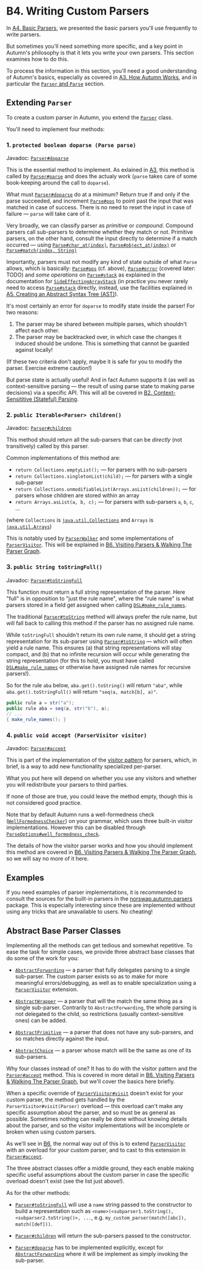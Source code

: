 # B4. Writing Custom Parsers

In [A4. Basic Parsers], we presented the basic parsers you'll use frequently to write parsers.

But sometimes you'll need something more specific, and a key point in Autumn's philosophy is that
it lets you write your own parsers. This section examines how to do this.

[A4. Basic Parsers]: A4-basic-parsers.md

To process the information in this section, you'll need a good understanding of Autumn's basics,
especially as covered in [A3. How Autumn Works][A3], and in particular the [`Parser` and `Parse`]
section.

[A3]: A3-how-autumn-works.md
[`Parser` and `Parse`]: A3-how-autumn-works.md#parser-and-parse

## Extending `Parser`

To create a custom parser in Autumn, you extend the [`Parser`] class.

You'll need to implement four methods:

### 1. `protected boolean doparse (Parse parse)`

Javadoc: [`Parser#doparse`]

This is the essential method to implement. As exlained in [A3], this method is called by
[`Parser#parse`] and does the actualy work (`parse` takes care of some book-keeping around the call
to `doparse`).

What must [`Parser#doparse`] do at a minimum? Return true if and only if the parse succeeded, and
increment [`Parse#pos`] to point past the input that was matched in case of success. There is no
need to reset the input in case of failure — `parse` will take care of it.

Very broadly, we can classify parser as *primitive* or *compound*. Compound parsers call sub-parsers
to determine whether they match or not. Primitive parsers, on the other hand, consult the
input directly to determine if a match occurred — using [`Parse#char_at(index)`],
[`Parse#object_at(index)`] or [`Parse#match(index, String)`]

Importantly, parsers must not modify any kind of state outside of what  `Parse` allows, which is
basically: [`Parse#pos`] (cf. above), [`Parse#error`] (covered later: TODO) and *some
operations* on [`Parse#stack`] as explained in the documentation for [`SideEffectingArrayStack`] (in
practice you never rarely need to access [`Parse#stack`] directly, instead, use the facilities
explained in [A5. Creating an Abstract Syntax Tree (AST)]).

It's most certainly an error for `doparse` to modify state inside the parser! For two reasons:

1. The parser may be shared between multiple parses, which shouldn't affect each other.
2. The parser may be backtracked over, in which case the changes it induced should be undone. This
   is something that cannot be guarded against locally!
   
(If these two criteria don't apply, maybe it is safe for you to modify the parser. Exercise extreme
caution!)
   
But parse state is actually useful! And in fact Autumn supports it (as well as context-sensitive
parsing — the result of using parse state to making parse decisions) via a specific API. This will
all be covered in [B2. Context-Sensititive (Stateful) Parsing][B2].

<!-- TODO reorder sections -->

### 2. `public Iterable<Parser> children()`

Javadoc: [`Parser#children`]

This method should return all the sub-parsers that can be *directly* (not transitively) called by
this parser.

Common implementations of this method are:

- `return Collections.emptyList();` — for parsers with no sub-parsers
- `return Collections.singletonList(child);` — for parsers with a single sub-parser
- `return Collections.unmodifiableList(Arrays.asList(children));` — for parsers whose children are stored within an array
- `return Arrays.asList(a, b, c);` — for parsers with sub-parsers `a`, `b`, `c`, ...

(where `Collections` is [`java.util.Collections`] and `Arrays` is [`java.util.Arrays`])

This is notably used by [`ParserWalker`] and some implementations of [`ParserVisitor`]. This
will be explained in [B6. Visiting Parsers & Walking The Parser Graph][B6].

### 3. `public String toStringFull()`

Javadoc: [`Parser#toStringFull`]

This function must return a full string representation of the parser. Here "full" is in opposition
to "just the rule name", where the "rule name" is what parsers stored in a field get assigned when
calling [`DSL#make_rule_names`].

The traditional [`Parser#toString`] method will always prefer the rule name, but will fall back to
calling this method if the parser has no assigned rule name.

While `toStringFull` shouldn't return its own rule name, it should get a string representation for
its sub-parser using [`Parser#toString`] — which will often yield a rule name. This ensures (a) that
string representations will stay compact, and (b) that no infinite recursion will occur while
generating the string representation (for this to hold, you must have called [`DSL#make_rule_names`]
or otherwise have assigned rule names for recursive parsers!).

So for the rule `aba` below, `aba.get().toString()` will return `"aba"`, while
`aba.get().toStringFull()` will return `"seq(a, match[b], a)"`.

```java
public rule a = str("a");
public rule aba = seq(a, str("b"), a);
// ...
{ make_rule_names(); }
```

### 4. `public void accept (ParserVisitor visitor)`

Javadoc: [`Parser#accept`]

This is part of the implementation of the [visitor pattern] for parsers, which, in brief, is a way
to add new functionality specialized per-parser.

What you put here will depend on whether you use any visitors and whether you will redistribute
your parsers to third parties.

If none of those are true, you could leave the method empty, though this is not considered good
practice.

Note that by default Autumn runs a well-formedness check ([`WellFormednessChecker`]) on your
grammar, which uses three built-in visitor implementations. However this can be disabled through
[`ParseOptions#well_formedness_check`].

The details of how the visitor parser works and how you should implement this method are covered in
[B6. Visiting Parsers & Walking The Parser Graph][B6], so we will say no more of it here.

[`Parser`]: https://javadoc.jitpack.io/com/github/norswap/autumn4/-SNAPSHOT/javadoc/norswap/autumn/Parser.html 
[`Parse`]: https://javadoc.jitpack.io/com/github/norswap/autumn4/-SNAPSHOT/javadoc/norswap/autumn/Parse.html
[`Parse#char_at(index)`]: https://javadoc.jitpack.io/com/github/norswap/autumn4/-SNAPSHOT/javadoc/norswap/autumn/Parse.html#char_at-int-
[`Parse#object_at(index)`]: https://javadoc.jitpack.io/com/github/norswap/autumn4/-SNAPSHOT/javadoc/norswap/autumn/Parse.html#object_at-int-
[`Parser#doparse`]: https://javadoc.jitpack.io/com/github/norswap/autumn4/-SNAPSHOT/javadoc/norswap/autumn/Parser.html#parse-norswap.autumn.Parse- 
[`Parser#parse`]: https://javadoc.jitpack.io/com/github/norswap/autumn4/-SNAPSHOT/javadoc/norswap/autumn/Parser.html#doparse-norswap.autumn.Parse-
[`Parse#match(index, String)`]: https://javadoc.jitpack.io/com/github/norswap/autumn4/-SNAPSHOT/javadoc/norswap/autumn/Parse.html#match-int-java.lang.String-
[`Parse#pos`]: https://javadoc.jitpack.io/com/github/norswap/autumn4/-SNAPSHOT/javadoc/norswap/autumn/Parse.html#pos
[`Parse#error`]: https://javadoc.jitpack.io/com/github/norswap/autumn4/-SNAPSHOT/javadoc/norswap/autumn/Parse.html#error
[`SideEffectingArrayStack`]: https://javadoc.jitpack.io/com/github/norswap/autumn4/-SNAPSHOT/javadoc/norswap/autumn/SideEffectingArrayStack.html
[A5. Creating an Abstract Syntax Tree (AST)]: A5-creating-an-ast.md
[B2]: B2-context-sensitive-parsing.md
[B6]: B6-parser-visitors-walkers.md
[`java.util.Collections`]: https://docs.oracle.com/javase/8/docs/api/java/util/Collections.html
[`java.util.Arrays`]: https://docs.oracle.com/javase/8/docs/api/java/util/Arrays.html
[`ParserWalker`]: https://javadoc.jitpack.io/com/github/norswap/autumn4/-SNAPSHOT/javadoc/norswap/autumn/ParserWalker.html
[`ParserVisitor`]: https://javadoc.jitpack.io/com/github/norswap/autumn4/-SNAPSHOT/javadoc/norswap/autumn/ParserVisitor.html
[`Parser#toStringFull`]: https://javadoc.jitpack.io/com/github/norswap/autumn4/-SNAPSHOT/javadoc/norswap/autumn/Parser.html#toStringFull--
[`DSL#make_rule_names`]: https://javadoc.jitpack.io/com/github/norswap/autumn4/-SNAPSHOT/javadoc/norswap/autumn/DSL.html#make_rule_names--
[`Parser#toString`]: https://javadoc.jitpack.io/com/github/norswap/autumn4/-SNAPSHOT/javadoc/norswap/autumn/Parser.html#toString--
[visitor pattern]: https://dzone.com/articles/design-patterns-visitor
[`WellFormednessChecker`]: https://javadoc.jitpack.io/com/github/norswap/autumn4/-SNAPSHOT/javadoc/norswap/autumn/visitors/WellFormednessChecker.html
[`ParseOptions#well_formedness_check`]: https://javadoc.jitpack.io/com/github/norswap/autumn4/-SNAPSHOT/javadoc/norswap/autumn/ParseOptions.html#well_formedness_check
[`Parser#accept`]: https://javadoc.jitpack.io/com/github/norswap/autumn4/-SNAPSHOT/javadoc/norswap/autumn/Parser.html#accept-norswap.autumn.ParserVisitor-
[`Parser#children`]: https://javadoc.jitpack.io/com/github/norswap/autumn4/-SNAPSHOT/javadoc/norswap/autumn/Parser.html#children--
[`Parse#stack`]: https://javadoc.jitpack.io/com/github/norswap/autumn4/-ee777e867f-1/javadoc/norswap/autumn/Parse.html#stack

## Examples

If you need examples of parser implementations, it is recommended to consult the sources for the
built-in parsers in the [norswap.autumn.parsers] package. This is especially interesting since these
are implemented without using any tricks that are unavailable to users. No cheating!

[norswap.autumn.parsers]: https://github.com/norswap/autumn4/tree/master/src/norswap/autumn/parsers

## Abstract Base Parser Classes

Implementing all the methods can get tedious and somewhat repetitive. To ease the task for simple
cases, we provide three abstract base classes that do some of the work for you:

- [`AbstractForwarding`] — a parser that fully delegates parsing to a single sub-parser. The
custom parser exists so as to make for more meaningful errors/debugging, as well as to enable
specialization using a [`ParserVisitor`] extension.

- [`AbstractWrapper`] — a parser that will the match the same thing as a single sub-parser.
Contrarily to `AbstractForwarding`, the whole parsing is not delegated to the child, so restrictions
(usually context-sensitive ones) can be added.

- [`AbstractPrimitive`] — a parser that does not have any sub-parsers, and so matches directly
  against the input.
 
- [`AbstractChoice`] — a parser whose match will be the same as one of its sub-parsers.

Why four classes instead of one? It has to do with the visitor pattern and the [`Parser#accept`]
method. This is covered in more detail in [B6. Visiting Parsers & Walking The Parser Graph][B6],
but we'll cover the basics here briefly.

When a specific override of [`ParserVisitor#visit`][visit] doesn't exist for your custom parser, the
method gets handled by the `ParserVisitor#visit(Parser)` overload — this overload can't make any
specific assumption about the parser, and so must be as general as possible. Sometimes nothing can
really be done without knowing details about the parser, and so the visitor implementations will be
incomplete or broken when using custom parsers.

As we'll see in [B6], the normal way out of this is to extend [`ParserVisitor`] with an overload
for your custom parser, and to cast to this extension in [`Parser#accept`].

The three abstract classes offer a middle ground, they each enable making specific useful
assumptions about the custom parser in case the specific overload doesn't exist (see the list just
above!).

As for the other methods:

- [`Parser#toStringFull`] will use a `name` string passed to the constructor
  to build a representation such as `<name>(<subparser1.toString(), <subparser2.toString()>, ...`,
  e.g. `my_custom_parser(match([abc]), match([def]))`.
  
- [`Parser#children`] will return the sub-parsers passed to the constructor.

- [`Parser#doparse`] has to be implemented explicitly, except for [`AbstractForwarding`] where it
  will be implement as simply invoking the sub-parser.  

[`AbstractForwarding`]: https://javadoc.jitpack.io/com/github/norswap/autumn4/-SNAPSHOT/javadoc/norswap/autumn/parsers/AbstractForwarding.htmln
[`AbstractWrapper`]: https://javadoc.jitpack.io/com/github/norswap/autumn4/-SNAPSHOT/javadoc/norswap/autumn/parsers/AbstractWrapper.html
[`AbstractPrimitive`]: https://javadoc.jitpack.io/com/github/norswap/autumn4/-SNAPSHOT/javadoc/norswap/autumn/parsers/AbstractPrimitive.html
[`AbstractChoice`]: https://javadoc.jitpack.io/com/github/norswap/autumn4/-SNAPSHOT/javadoc/norswap/autumn/parsers/AbstractChoice.html
[visit]: https://javadoc.jitpack.io/com/github/norswap/autumn4/-SNAPSHOT/javadoc/norswap/autumn/ParserVisitor.html#visit-norswap.autumn.Parser-
